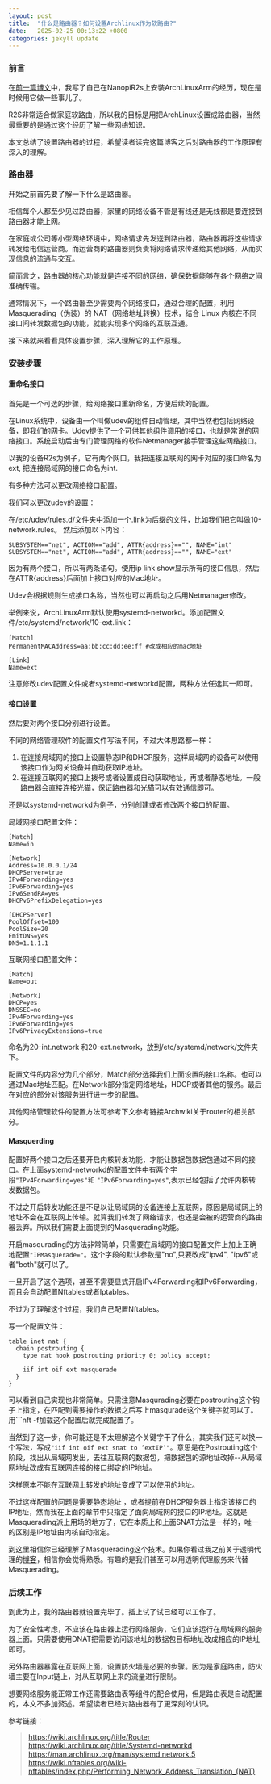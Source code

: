 ```yaml
---
layout: post
title:  "什么是路由器？如何设置Archlinux作为软路由?"
date:   2025-02-25 00:13:22 +0800
categories: jekyll update
---
```


### 前言

在[前一篇博文](https://raycc.org/jekyll/update/2025/02/04/nanopi-r2s-arch-linux.html)中，我写了自己在NanopiR2s上安装ArchLinuxArm的经历，现在是时候用它做一些事儿了。

R2S非常适合做家庭软路由，所以我的目标是用把ArchLinux设置成路由器，当然最重要的是通过这个经历了解一些网络知识。

本文总结了设置路由器的过程，希望读者读完这篇博客之后对路由器的工作原理有深入的理解。

### 路由器

开始之前首先要了解一下什么是路由器。

相信每个人都至少见过路由器，家里的网络设备不管是有线还是无线都是要连接到路由器才能上网。

在家庭或公司等小型网络环境中，网络请求先发送到路由器，路由器再将这些请求转发给电信运营商。而运营商的路由器则负责将网络请求传递给其他网络，从而实现信息的流通与交互。

简而言之，路由器的核心功能就是连接不同的网络，确保数据能够在各个网络之间准确传输。

通常情况下，一个路由器至少需要两个网络接口，通过合理的配置，利用 Masquerading（伪装）的 NAT（网络地址转换）技术，结合 Linux 内核在不同接口间转发数据包的功能，就能实现多个网络的互联互通。

接下来就来看看具体设置步骤，深入理解它的工作原理。

### 安装步骤


#### 重命名接口
首先是一个可选的步骤，给网络接口重新命名，方便后续的配置。

在Linux系统中，设备由一个叫做udev的组件自动管理，其中当然也包括网络设备，即我们的网卡。Udev提供了一个可供其他组件调用的接口，也就是常说的网络接口。系统启动后由专门管理网络的软件Netmanager接手管理这些网络接口。 

以我的设备R2s为例子，它有两个网口，我把连接互联网的网卡对应的接口命名为ext, 把连接局域网的接口命名为int.

有多种方法可以更改网络接口配置。

我们可以更改udev的设置：

在/etc/udev/rules.d/文件夹中添加一个.link为后缀的文件，比如我们把它叫做10-network.rules。
然后添加以下内容：

```
SUBSYSTEM=="net", ACTION=="add", ATTR{address}=="", NAME="int"
SUBSYSTEM=="net", ACTION=="add", ATTR{address}=="", NAME="ext"
```
因为有两个接口，所以有两条语句。使用ip link show显示所有的接口信息，然后在ATTR{address}后面加上接口对应的Mac地址。

Udev会根据规则生成接口名称，当然也可以再启动之后用Netmanager修改。

举例来说，ArchLinuxArm默认使用systemd-networkd。添加配置文件/etc/systemd/network/10-ext.link：

```
[Match]
PermanentMACAddress=aa:bb:cc:dd:ee:ff #改成相应的mac地址

[Link]
Name=ext
```

注意修改udev配置文件或者systemd-networkd配置，两种方法任选其一即可。

#### 接口设置

然后要对两个接口分别进行设置。

不同的网络管理软件的配置文件写法不同，不过大体思路都一样：
1. 在连接局域网的接口上设置静态IP和DHCP服务，这样局域网的设备可以使用该接口作为网关设备并自动获取IP地址。   
2. 在连接互联网的接口上拨号或者设置成自动获取地址，再或者静态地址。一般路由器会直接连接光猫，保证路由器和光猫可以有效通信即可。  

还是以systemd-networkd为例子，分别创建或者修改两个接口的配置。

局域网接口配置文件：
```
[Match]
Name=in

[Network]
Address=10.0.0.1/24
DHCPServer=true
IPv4Forwarding=yes
IPv6Forwarding=yes
IPv6SendRA=yes
DHCPv6PrefixDelegation=yes

[DHCPServer]
PoolOffset=100
PoolSize=20
EmitDNS=yes
DNS=1.1.1.1
```
互联网接口配置文件：
```
[Match]
Name=out

[Network]
DHCP=yes
DNSSEC=no
IPv4Forwarding=yes
IPv6Forwarding=yes
IPv6PrivacyExtensions=true
```
命名为20-int.network 和20-ext.network，放到/etc/systemd/network/文件夹下。

配置文件的内容分为几个部分，Match部分选择我们上面设置的接口名称。也可以通过Mac地址匹配。在Network部分指定网络地址，HDCP或者其他的服务。最后在对应的部分对该服务进行进一步的配置。

其他网络管理软件的配置方法可参考下文参考链接Archwiki关于router的相关部分。

#### Masquerding

配置好两个接口之后还要开启内核转发功能，才能让数据包数据包通过不同的接口。在上面systemd-networkd的配置文件中有两个字段```"IPv4Forwarding=yes"```和 ```"IPv6Forwarding=yes"```,表示已经包括了允许内核转发数据包。

不过之开启转发功能还是不足以让局域网的设备连接上互联网，原因是局域网上的地址不会在互联网上传输。就算我们转发了网络请求，也还是会被的运营商的路由器丢弃。所以我们需要上面提到的Masquerading功能。

开启masqurading的方法非常简单，只需要在局域网的接口配置文件上加上正确地配置```"IPMasquerade="```。这个字段的默认参数是"no",只要改成"ipv4", "ipv6"或者"both"就可以了。

一旦开启了这个选项，甚至不需要显式开启IPv4Forwarding和IPv6Forwarding，而且会自动配置Nftables或者Iptables。

不过为了理解这个过程，我们自己配置Nftables。

写一个配置文件：
```
table inet nat {
  chain postrouting {
    type nat hook postrouting priority 0; policy accept;

    iif int oif ext masquerade
  }
}
```
可以看到自己实现也非常简单。只需注意Masqurading必要在postrouting这个钩子上指定，在匹配到需要操作的数据之后写上masqurade这个关键字就可以了。用```nft -f加载这个配置后就完成配置了。

当然到了这一步，你可能还是不太理解这个关键字干了什么，其实我们还可以换一个写法，写成```"iif int oif ext snat to ‘extIP’"```。意思是在Postrouting这个阶段，找出从局域网发出，去往互联网的数据包，把数据包的源地址改掉--从局域网地址改成有互联网连接的接口绑定的IP地址。

这样原本不能在互联网上转发的地址变成了可以使用的地址。

不过这样配置的问题是需要静态地址 ，或者提前在DHCP服务器上指定该接口的IP地址，然而我在上面的章节中只指定了面向局域网的接口的IP地址。这就是Masquerading派上用场的地方了，它在本质上和上面SNAT方法是一样的，唯一的区别是IP地址由内核自动指定。

到这里相信你已经理解了Masquerading这个技术。如果你看过我之前关于透明代理的[博客](https://raycc.org/jekyll/update/2024/07/27/TProxy.html)，相信你会觉得熟悉。有趣的是我们甚至可以用透明代理服务来代替Masquerading。

### 后续工作

到此为止，我的路由器就设置完毕了。插上试了试已经可以工作了。

为了安全性考虑，不应该在路由器上运行网络服务，它们应该运行在局域网的服务器上面。只需要使用DNAT把需要访问该地址的数据包目标地址改成相应的IP地址即可。

另外路由器暴露在互联网上面，设置防火墙是必要的步骤。因为是家庭路由，防火墙主要在Input链上，对从互联网上来的流量进行限制。

想要网络服务能正常工作还需要路由表等组件的配合使用，但是路由表是自动配置的，本文不多加赘述。希望读者已经对路由器有了更深刻的认识。



参考链接：
 > <https://wiki.archlinux.org/title/Router>  
 > <https://wiki.archlinux.org/title/Systemd-networkd>  
 > <https://man.archlinux.org/man/systemd.network.5>  
 > <https://wiki.nftables.org/wiki-nftables/index.php/Performing_Network_Address_Translation_(NAT)>  